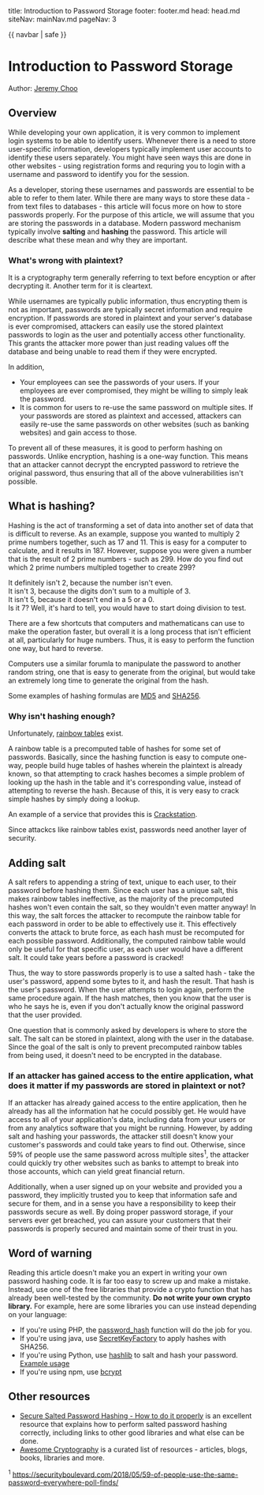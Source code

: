 <frontmatter>
  title: Introduction to Password Storage
  footer: footer.md
  head: head.md
  siteNav: mainNav.md
  pageNav: 3
</frontmatter>

{{ navbar | safe }}

<div class="website-content">

# Introduction to Password Storage

Author: [Jeremy Choo](https://github.com/ChooJeremy)

## Overview

While developing your own application, it is very common to implement login systems to be able to identify users. Whenever there is a need to store user-specific information, developers typically implement user accounts to identify these users separately. You might have seen ways this are done in other websites - using registration forms and requring you to login with a username and password to identify you for the session.

As a developer, storing these usernames and passwords are essential to be able to refer to them later. While there are many ways to store these data - from text files to databases - this article will focus more on how to store passwords properly. For the purpose of this article, we will assume that you are storing the passwords in a database. Modern password mechanism typically involve **salting** and **hashing** the password. This article will describe what these mean and why they are important.

### What's wrong with <trigger for="pop:plaintext">plaintext</trigger>?

<popover id="pop:plaintext" title="_Plaintext_ refers to unencrypted information" placement="top">
  <div slot="content">
It is a cryptography term generally referring to text before encyption or after decrypting it. Another term for it is cleartext.
  </div>
</popover>

While usernames are typically public information, thus encrypting them is not as important, passwords are typically secret information and require encryption. If passwords are stored in plaintext and your server's database is ever compromised, attackers can easily use the stored plaintext passwords to login as the user and potentially access other functionality. This grants the attacker more power than just reading values off the database and being unable to read them if they were encrypted.

In addition,
* Your employees can see the passwords of your users. If your employees are ever compromised, they might be willing to simply leak the password.
* It is common for users to re-use the same password on multiple sites. If your passwords are stored as plaintext and accessed, attackers can easily re-use the same passwords on other websites (such as banking websites) and gain access to those.

To prevent all of these measures, it is good to perform hashing on passwords. Unlike encryption, hashing is a <trigger for="pop:oneway">one-way function</trigger>. This means that an attacker cannot decrypt the encrypted password to retrieve the original password, thus ensuring that all of the above vulnerabilities isn't possible.

<popover id="pop:oneway" title="A one way function is a function that is easy to compute in one way, but is close to impossible to compute the other way." placement="top">
<div slot="content"></div>
</popover>

## What is hashing?

Hashing is the act of transforming a set of data into another set of data that is difficult to reverse. As an example, suppose you wanted to multiply 2 prime numbers together, such as 17 and 11. This is easy for a computer to calculate, and it results in 187. However, suppose you were given a number that is the result of 2 prime numbers - such as 299. How do you find out which 2 prime numbers multipled together to create 299?

It definitely isn't 2, because the number isn't even.  
It isn't 3, because the digits don't sum to a multiple of 3.  
It isn't 5, because it doesn't end in a 5 or a 0.  
Is it 7? Well, it's hard to tell, you would have to start doing division to test.  
 
There are a few shortcuts that computers and mathematicans can use to make the operation faster, but overall it is a long process that isn't efficient at all, particularly for huge numbers. Thus, it is easy to perform the function one way, but hard to reverse. 

Computers use a similar forumla to manipulate the password to another random string, one that is easy to generate from the original, but would take an extremely long time to generate the original from the hash.

Some examples of hashing formulas are [MD5](https://en.wikipedia.org/wiki/MD5) and [SHA256](https://en.wikipedia.org/wiki/SHA-2).

### Why isn't hashing enough?

Unfortunately, [rainbow tables](https://en.wikipedia.org/wiki/Rainbow_table) exist.

A rainbow table is a precomputed table of hashes for some set of passwords. Basically, since the hashing function is easy to compute one-way, people build huge tables of hashes wherein the plaintext is already known, so that attempting to crack hashes becomes a simple problem of looking up the hash in the table and it's corresponding value, instead of attempting to reverse the hash. Because of this, it is very easy to crack simple hashes by simply doing a lookup.

An example of a service that provides this is [Crackstation](https://crackstation.net/).

Since attackcs like rainbow tables exist, passwords need another layer of security.

## Adding salt

A salt refers to appending a string of text, unique to each user, to their password before hashing them. Since each user has a unique salt, this makes rainbow tables ineffective, as the majority of the precomputed hashes won't even contain the salt, so they wouldn't even matter anyway! In this way, the salt forces the attacker to recompute the rainbow table for each password in order to be able to effectively use it. This effectively converts the attack to brute force, as each hash must be recomputed for each possible password. Additionally, the computed rainbow table would only be useful for that specific user, as each user would have a different salt. It could take years before a password is cracked!

Thus, the way to store passwords properly is to use a salted hash - take the user's password, append some bytes to it, and hash the result. That hash is the user's password. When the user attempts to login again, perform the same procedure again. If the hash matches, then you know that the user is who he says he is, even if you don't actually know the original password that the user provided. 

One question that is commonly asked by developers is where to store the salt. The salt can be stored in plaintext, along with the user in the database. Since the goal of the salt is only to prevent precomputed rainbow tables from being used, it doesn't need to be encrypted in the database.

### If an attacker has gained access to the entire application, what does it matter if my passwords are stored in plaintext or not?

If an attacker has already gained access to the entire application, then he already has all the information hat he coculd possibly get. He would have access to all of your application's data, including data from your users or from any analytics software that you might be running. However, by adding salt and hashing your passwords, the attacker still doesn't know your customer's passwords and could take years to find out. Otherwise, since 59% of people use the same password across multiple sites<sup>1</sup>, the attacker could quickly try other websites such as banks to attempt to break into those accounts, which can yield great financial return.

Additionally, when a user signed up on your website and provided you a password, they implicitly trusted you to keep that information safe and secure for them, and in a sense you have a responsibility to keep their passwords secure as well. By doing proper password storage, if your servers ever get breached, you can assure your customers that their passwords is properly secured and maintain some of their trust in you.

## Word of warning

Reading this article doesn't make you an expert in writing your own password hashing code. It is far too easy to screw up and make a mistake. Instead, use one of the free libraries that provide a crypto function that has already been well-tested by the community. **Do not write your own crypto library.** For example, here are some libraries you can use instead depending on your language:

* If you're using PHP, the [password_hash](https://secure.php.net/manual/en/function.password-hash.php) function will do the job for you. 
* If you're using java, use [SecretKeyFactory](https://www.owasp.org/index.php/Hashing_Java) to apply hashes with SHA256.
* If you're using Python, use [hashlib](https://docs.python.org/3/library/hashlib.html) to salt and hash your password. [Example usage](https://stackoverflow.com/questions/9594125/salt-and-hash-a-password-in-python)
* If you're using npm, use [bcrypt](https://www.npmjs.com/package/bcrypt)

## Other resources

* [Secure Salted Password Hashing - How to do it properly](https://crackstation.net/hashing-security.htm) is an excellent resource that explains how to perform salted password hashing correctly, including links to other good libraries and what else can be done.
* [Awesome Cryptography](https://github.com/sobolevn/awesome-cryptography) is a curated list of resources - articles, blogs, books, libraries and more.

<sup>1</sup> https://securityboulevard.com/2018/05/59-of-people-use-the-same-password-everywhere-poll-finds/

</div>

